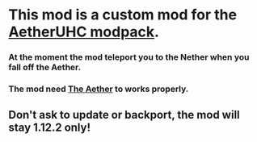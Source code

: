 # This mod is a custom mod for the [AetherUHC modpack](https://www.curseforge.com/minecraft/modpacks/aetheruhc).
### At the moment the mod teleport you to the Nether when you fall off the Aether.
### The mod need [The Aether](https://www.curseforge.com/minecraft/mc-mods/the-aether) to works properly.

## Don't ask to update or backport, the mod will stay 1.12.2 only!
